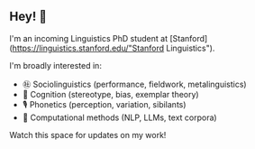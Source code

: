 ## Hey! 👋

I'm an incoming Linguistics PhD student at [Stanford](https://linguistics.stanford.edu/"Stanford Linguistics").

I'm broadly interested in:

- ㊓ Sociolinguistics (performance, fieldwork, metalinguistics)
- 🧠 Cognition (stereotype, bias, exemplar theory)
- 🎙️ Phonetics (perception, variation, sibilants)
- 👾 Computational methods (NLP, LLMs, text corpora)

Watch this space for updates on my work!
